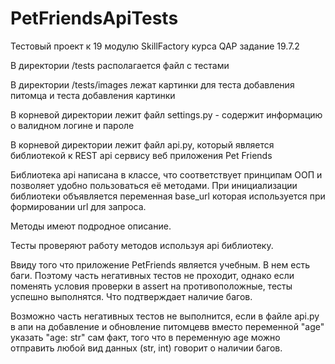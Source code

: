 # PetFriendsApiTests
Тестовый проект к 19 модулю SkillFactory курса QAP задание 19.7.2

В директории /tests располагается файл с тестами

В директории /tests/images лежат картинки для теста добавления питомца и теста добавления картинки

В корневой директории лежит файл settings.py - содержит информацию о валидном логине и пароле

В корневой директории лежит файл api.py, который является библиотекой к REST api сервису веб приложения Pet Friends

Библиотека api написана в классе, что соответствует принципам ООП и позволяет удобно пользоваться её методами. При инициализации библиотеки
объявляется переменная base_url которая используется при формировании url для запроса.

Методы имеют подродное описание.

Тесты проверяют работу методов используя api библиотеку.

Ввиду того что приложение PetFriends является учебным. В нем есть баги. Поэтому часть негативных тестов не проходит, однако если поменять условия проверки
в assert на противоположные, тесты успешно выполнятся. Что подтверждает наличие багов.

Возможно часть негативных тестов не выполнится, если в файле api.py в апи на добавление и обновление питомцевв вместо переменной "age" указать "age: str"
сам факт, того что в переменную age можно отправить любой вид данных (str, int) говорит о наличии багов.
